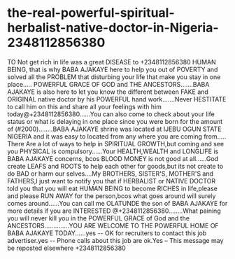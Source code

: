 # the-real-powerful-spiritual-herbalist-native-doctor-in-Nigeria-2348112856380
TO Not get rich in life was a great DISEASE to  +2348112856380 HUMAN BEING, that is why BABA AJAKAYE here to help you out of POVERTY and solved all the PROBLEM that disturbing your life that make you stay in one place..... POWERFUL GRACE OF GOD and THE ANCESTORS.......BABA AJAKAYE is also here to let you know the different between FAKE and ORIGINAL native doctor by his POWERFUL hand work.......Never HESTITATE to call him on this and share all your feelings with him today@+2348112856380......You can also come to check about your life status or what is delaying in one place since you were born for the amount of (#2000)........BABA AJAKAYE shrine was located at IJEBU OGUN STATE NIGERIA and it was easy to located from any where you are coming from..... There Are a lot of ways to help in SPIRITUAL GROWTH,but coming and see you PHYSICAL is compulsory......Your HEALTH,WEALTH and LONGLIFE is BABA AJAKAYE concerns, bcos BLOOD MONEY is not good at all......God create LEAFS and ROOTS to help each other for goods,but its not create to do BAD or harm our selves....My BROTHERS, SISTER'S, MOTHER'S and FATHERS,I just want to notify you that if HERBALIST or NATIVE DOCTOR told you that you will eat HUMAN BEING to become RICHES in life,please and please RUN AWAY for the person,bcos what goes around will surely comes around......You can call me OLATUNDE the son of BABA AJAKAYE for more details if you are INTERESTED @+2348112856380........What paining you will never kill you in the POWERFUL GRACE of God and the ANCESTORS..............YOU ARE WELCOME TO THE POWERFUL HOME OF BABA AJAKAYE TODAY......yes -- OK for recruiters to contact this job advertiser.yes -- Phone calls about this job are ok.Yes – This message may be reposted elsewhere   +2348112856380
